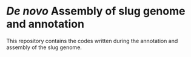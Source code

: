 # _De novo_ Assembly of slug genome and annotation
This repository contains the codes written during the annotation and assembly of the slug genome.
